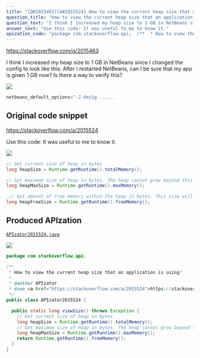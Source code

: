 ```yaml
---
title: "[Q#2015463][A#2015524] How to view the current heap size that an application is using?"
question_title: "How to view the current heap size that an application is using?"
question_text: "I think I increased my heap size to 1 GB in NetBeans since I changed the config to look like this: After I restarted NetBeans, can I be sure that my app is given 1 GB now? Is there a way to verify this?"
answer_text: "Use this code: It was useful to me to know it."
apization_code: "package com.stackoverflow.api;  /**  * How to view the current heap size that an application is using?  *  * @author APIzator  * @see <a href=\"https://stackoverflow.com/a/2015524\">https://stackoverflow.com/a/2015524</a>  */ public class APIzator2015524 {    public static long viewSize() throws Exception {     // Get current size of heap in bytes     long heapSize = Runtime.getRuntime().totalMemory();     // Get maximum size of heap in bytes. The heap cannot grow beyond this size.// Any attempt will result in an OutOfMemoryException.     long heapMaxSize = Runtime.getRuntime().maxMemory();     return Runtime.getRuntime().freeMemory();   } }"
---
```


https://stackoverflow.com/q/2015463

I think I increased my heap size to 1 GB in NetBeans since I changed the config to look like this:
After I restarted NetBeans, can I be sure that my app is given 1 GB now?
Is there a way to verify this?


<div class="code-logo"><img src="/stackoverflow.png" /></div>

```java
netbeans_default_options="-J-Xmx1g ......
```


## Original code snippet

https://stackoverflow.com/a/2015524

Use this code:
It was useful to me to know it.

<div class="code-logo"><img src="/stackoverflow.png" /></div>

```java
// Get current size of heap in bytes
long heapSize = Runtime.getRuntime().totalMemory(); 

// Get maximum size of heap in bytes. The heap cannot grow beyond this size.// Any attempt will result in an OutOfMemoryException.
long heapMaxSize = Runtime.getRuntime().maxMemory();

 // Get amount of free memory within the heap in bytes. This size will increase // after garbage collection and decrease as new objects are created.
long heapFreeSize = Runtime.getRuntime().freeMemory();
```

## Produced APIzation

[`APIzator2015524.java`](https://github.com/pasqualesalza/apization-temp/raw/main/data/search/APIzator2015524.java)

<div class="code-logo"><img src="/apizator.png" /></div>

```java
package com.stackoverflow.api;

/**
 * How to view the current heap size that an application is using?
 *
 * @author APIzator
 * @see <a href="https://stackoverflow.com/a/2015524">https://stackoverflow.com/a/2015524</a>
 */
public class APIzator2015524 {

  public static long viewSize() throws Exception {
    // Get current size of heap in bytes
    long heapSize = Runtime.getRuntime().totalMemory();
    // Get maximum size of heap in bytes. The heap cannot grow beyond this size.// Any attempt will result in an OutOfMemoryException.
    long heapMaxSize = Runtime.getRuntime().maxMemory();
    return Runtime.getRuntime().freeMemory();
  }
}

```
